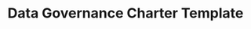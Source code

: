 ---
schema: default
title: Data Governance Charter Template
organization: Office of Policy and Management
notes: Sample Data Governance Charter
resources:
  - name: Sample Data Governance Charter
    url: >-
      http://www.careinnovations.org/wp-content/uploads/2017/11/Data-Governance-Charter.pdf
    format: html
license: ''
category:
  - Data Governance
maintainer: Tyler Kleykamp
maintainer_email: tjkleykamp@gmail.com
---